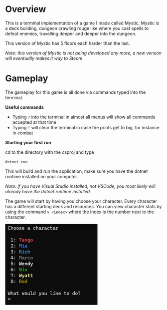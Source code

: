 # Overview

This is a terminal implementation of a game I made called Mystic.
Mystic is a deck building, dungeon crawling rouge like where you cast spells to defeat enemies, travelling deeper and deeper into the dungeon.

This version of Mystic has 5 floors each harder than the last.

*Note: this version of Mystic is not being developed any more, a new version will eventually makes it way to Steam*

# Gameplay

The gameplay for this game is all done via commands typed into the terminal.

**Useful commands**

- Typing `?` into the terminal in almost all menus will show all commands accepted at that time
- Typing `!` will clear the terminal in case the prints get to big, for instance in combat

**Starting your first run**

cd to the directory with the csproj and type

```
dotnet run
```

This will build and run the application, make sure you have the dotnet runtime installed on your computer.

*Note: if you have Visual Studio installed, not VSCode, you most likely will already have the dotnet runtime installed*

The game will start by having you choose your character. Every character has a different starting deck and resources. You can view character stats by using the command `v <index>` where the index is the number next to the character.

![Character Selection Screen](screenshots/character-select.png)
